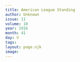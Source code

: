 ```yaml
---
title: American League Standing
author: Unknown
issue: 11
volume: 10
year: 1916
month: 41
day: V
tags:
layout: page.njk
image:
---
```



